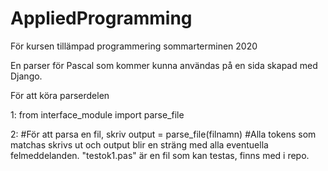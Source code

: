 # AppliedProgramming
För kursen tillämpad programmering sommarterminen 2020

En parser för Pascal som kommer kunna användas på en sida skapad med Django.

För att köra parserdelen

1: from interface_module import parse_file

2: #För att parsa en fil, skriv output = parse_file(filnamn)
   #Alla tokens som matchas skrivs ut och output blir en sträng med alla eventuella felmeddelanden. "testok1.pas" är en fil som kan testas, finns med i repo.
